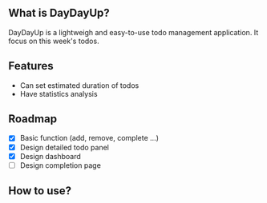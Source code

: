 ## What is DayDayUp?

DayDayUp is a lightweigh and easy-to-use todo management application. It focus on this week's todos. 

## Features

- Can set estimated duration of todos
- Have statistics analysis

## Roadmap

- [x] Basic function (add, remove, complete ...)
- [x] Design detailed todo panel
- [x] Design dashboard
- [ ] Design completion page

## How to use?
